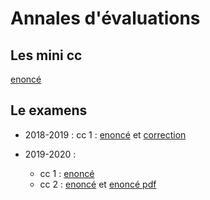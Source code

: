 # Annales d'évaluations

## Les mini cc

[enoncé](mini_cc.md)

## Le examens

- 2018-2019 : cc 1 : [enoncé](inge1_algo_cc1_1018.md) et [correction](corr_inge1_algo_cc1_1018.md)

- 2019-2020 :
  - cc 1 : [enoncé](inge1_algo_cc1_1920.md)
  - cc 2 : [enoncé](inge1_algo_cc2_1920.md) et [enoncé pdf](inge1_algo_cc2_1920.pdf)

